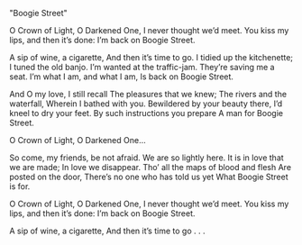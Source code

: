 "Boogie Street"

O Crown of Light, O Darkened One,
I never thought we’d meet.
You kiss my lips, and then it’s done:
I’m back on Boogie Street.

A sip of wine, a cigarette,
And then it’s time to go.
I tidied up the kitchenette;
I tuned the old banjo.
I’m wanted at the traffic-jam.
They’re saving me a seat.
I’m what I am, and what I am,
Is back on Boogie Street.

And O my love, I still recall
The pleasures that we knew;
The rivers and the waterfall,
Wherein I bathed with you.
Bewildered by your beauty there,
I’d kneel to dry your feet.
By such instructions you prepare
A man for Boogie Street.

O Crown of Light, O Darkened One…

So come, my friends, be not afraid.
We are so lightly here.
It is in love that we are made;
In love we disappear.
Tho’ all the maps of blood and flesh
Are posted on the door,
There’s no one who has told us yet
What Boogie Street is for.

O Crown of Light, O Darkened One,
I never thought we’d meet.
You kiss my lips, and then it’s done:
I’m back on Boogie Street.

A sip of wine, a cigarette,
And then it’s time to go . . .
